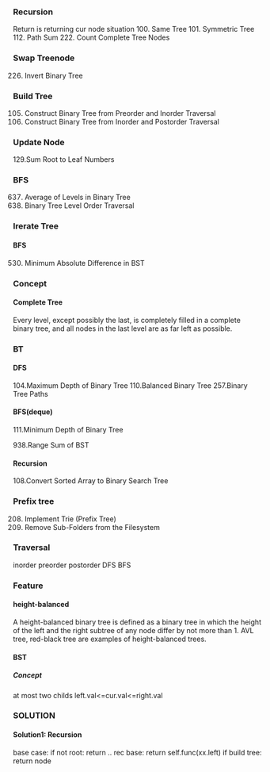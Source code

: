 ### Recursion
Return is returning cur node situation
100. Same Tree
101. Symmetric Tree
112. Path Sum
222. Count Complete Tree Nodes


### Swap Treenode
226. Invert Binary Tree


### Build Tree
105. Construct Binary Tree from Preorder and Inorder Traversal
106. Construct Binary Tree from Inorder and Postorder Traversal


### Update Node
129.Sum Root to Leaf Numbers


### BFS
637. Average of Levels in Binary Tree
102. Binary Tree Level Order Traversal


### Irerate Tree
#### BFS
530. Minimum Absolute Difference in BST


### Concept
#### Complete Tree
Every level, except possibly the last, is completely filled in a complete binary tree, and all nodes in the last level are as far left as possible.





### BT
#### DFS
104.Maximum Depth of Binary Tree
110.Balanced Binary Tree
257.Binary Tree Paths

#### BFS(deque)

111.Minimum Depth of Binary Tree

938.Range Sum of BST

#### Recursion
108.Convert Sorted Array to Binary Search Tree


### Prefix tree
208. Implement Trie (Prefix Tree)
1233. Remove Sub-Folders from the Filesystem


### Traversal
inorder
preorder
postorder
DFS 
BFS


### Feature
#### height-balanced
A height-balanced binary tree is defined as a binary tree in which the height of the left and the right subtree of any node differ by not more than 1. AVL tree, red-black tree are examples of height-balanced trees. 


#### BST
##### Concept
at most two childs
left.val<=cur.val<=right.val


### SOLUTION
#### Solution1: Recursion
base case: if not root: return ..
rec base: return self.func(xx.left)
if build tree: return node